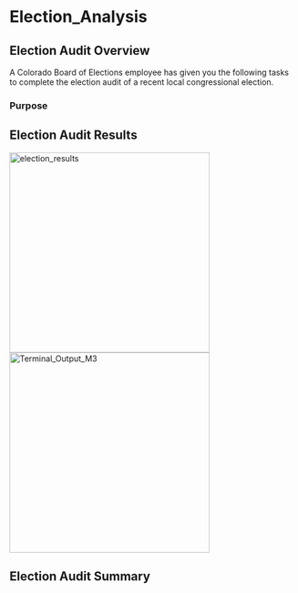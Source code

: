 # Election_Analysis

## Election Audit Overview
A Colorado Board of Elections employee has given you the following tasks to complete the election audit of a recent local congressional election.

### Purpose

## Election Audit Results

<img width="351" alt="election_results" src="https://user-images.githubusercontent.com/106895220/175805620-62ba4af1-da08-4f1e-b680-c202e8645f76.png">

<img width="351" alt="Terminal_Output_M3" src="https://user-images.githubusercontent.com/106895220/175805627-aa2f9e19-f8cf-48d2-8d4c-9b73ac68ee12.png">


## Election Audit Summary

